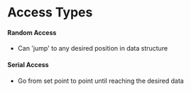 # Access Types

#### Random Access

- Can 'jump' to any desired position in data structure

#### Serial Access

- Go from set point to point until reaching the desired data
